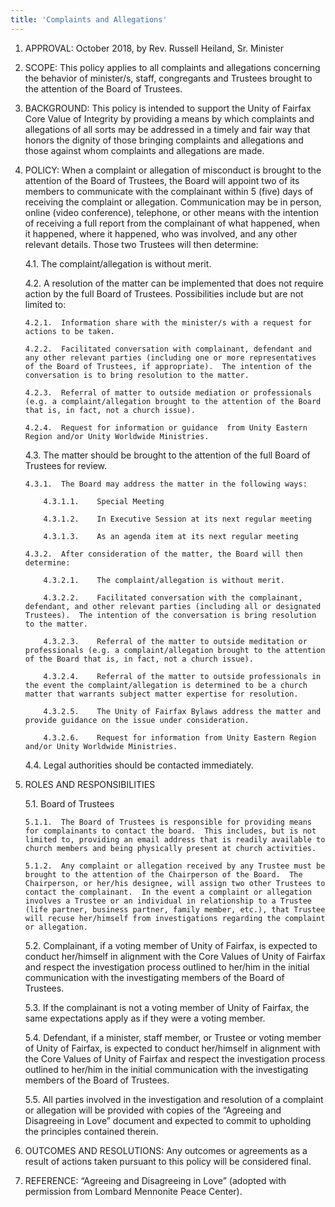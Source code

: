 ```yaml
---
title: 'Complaints and Allegations'
---
```



1.	APPROVAL: October 2018, by Rev. Russell Heiland, Sr. Minister

2.	SCOPE: This policy applies to all complaints and allegations concerning the behavior of minister/s, staff, congregants and Trustees brought to the attention of the Board of Trustees.

3.	BACKGROUND:  This policy is intended to support the Unity of Fairfax Core Value of Integrity by providing a means by which complaints and allegations of all sorts may be addressed in a timely and fair way that honors the dignity of those bringing complaints and allegations and those against whom complaints and allegations are made.

4.	POLICY:  When a complaint or allegation of misconduct is brought to the attention of the Board of Trustees, the Board will appoint two of its members to communicate with the complainant within 5 (five) days of receiving the complaint or allegation. Communication may be in person, online (video conference), telephone, or other means with the intention of receiving a full report from the complainant of what happened, when it happened, where it happened, who was involved, and any other relevant details.  Those two Trustees will then determine:

    4.1.	The complaint/allegation is without merit.

    4.2.	A resolution of the matter can be implemented that does not require action by the full Board of Trustees.  Possibilities include but are not limited to:

        4.2.1.	Information share with the minister/s with a request for actions to be taken.

        4.2.2.	Facilitated conversation with complainant, defendant and any other relevant parties (including one or more representatives of the Board of Trustees, if appropriate).  The intention of the conversation is to bring resolution to the matter.

        4.2.3.	Referral of matter to outside mediation or professionals (e.g. a complaint/allegation brought to the attention of the Board that is, in fact, not a church issue).

        4.2.4.	Request for information or guidance  from Unity Eastern Region and/or Unity Worldwide Ministries.

    4.3.	The matter should be brought to the attention of the full Board of Trustees for review.

        4.3.1.	The Board may address the matter in the following ways:

            4.3.1.1.	Special Meeting

            4.3.1.2.	In Executive Session at its next regular meeting

            4.3.1.3.	As an agenda item at its next regular meeting

        4.3.2.	After consideration of the matter, the Board will then determine:

            4.3.2.1.	The complaint/allegation is without merit.

            4.3.2.2.	Facilitated conversation with the complainant, defendant, and other relevant parties (including all or designated Trustees).  The intention of the conversation is bring resolution to the matter.

            4.3.2.3.	Referral of the matter to outside meditation or professionals (e.g. a complaint/allegation brought to the attention of the Board that is, in fact, not a church issue).

            4.3.2.4.	Referral of the matter to outside professionals in the event the complaint/allegation is determined to be a church matter that warrants subject matter expertise for resolution.

            4.3.2.5.	The Unity of Fairfax Bylaws address the matter and provide guidance on the issue under consideration.

            4.3.2.6.	Request for information from Unity Eastern Region and/or Unity Worldwide Ministries.

    4.4.	Legal authorities should be contacted immediately.

5.	ROLES AND RESPONSIBILITIES

    5.1.	Board of Trustees

        5.1.1.	The Board of Trustees is responsible for providing means for complainants to contact the board.  This includes, but is not limited to, providing an email address that is readily available to church members and being physically present at church activities.

        5.1.2.	Any complaint or allegation received by any Trustee must be brought to the attention of the Chairperson of the Board.  The Chairperson, or her/his designee, will assign two other Trustees to contact the complainant.  In the event a complaint or allegation involves a Trustee or an individual in relationship to a Trustee (life partner, business partner, family member, etc.), that Trustee will recuse her/himself from investigations regarding the complaint or allegation.

    5.2.	Complainant, if a voting member of Unity of Fairfax, is expected to conduct her/himself in alignment with the Core Values of Unity of Fairfax and respect the investigation process outlined to her/him in the initial communication with the investigating members of the Board of Trustees.

    5.3.	If the complainant is not a voting member of Unity of Fairfax, the same expectations apply as if they were a voting member.

    5.4.	Defendant, if a minister, staff member, or Trustee or voting member of Unity of Fairfax, is expected to conduct her/himself in alignment with the Core Values of Unity of Fairfax and respect the investigation process outlined to her/him in the initial communication with the investigating members of the Board of Trustees.

    5.5.	All parties involved in the investigation and resolution of a complaint or allegation will be provided with copies of the “Agreeing and Disagreeing in Love” document and expected to commit to upholding the principles contained therein.

6.	OUTCOMES AND RESOLUTIONS: Any outcomes or agreements as a result of actions taken pursuant to this policy will be considered final.

7.	REFERENCE: “Agreeing and Disagreeing in Love” (adopted with permission from Lombard Mennonite Peace Center).
